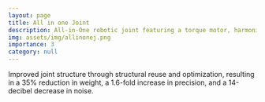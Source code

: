 ```yaml
---
layout: page
title: All in one Joint
description: All-in-One robotic joint featuring a torque motor, harmonic reducer, optical absolute encoder, and magnetic relative encoder
img: assets/img/allinonej.png
importance: 3
category: null
---
```



Improved joint structure through structural reuse and optimization, resulting in a 35% reduction in weight, a 1.6-fold increase in precision, and a 14-decibel decrease in noise.
